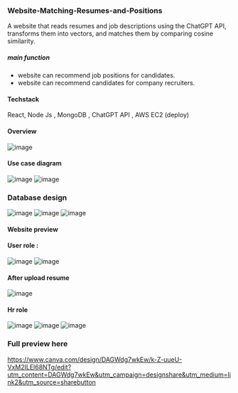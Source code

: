 ### Website-Matching-Resumes-and-Positions
A website that reads resumes and job descriptions using the ChatGPT API, transforms them into vectors, and matches them by comparing cosine similarity.
##### main function
- website can recommend job positions for candidates.
- website can recommend candidates for company recruiters.
#### Techstack
React, Node Js , MongoDB , ChatGPT API , AWS EC2 (deploy) 
#### Overview
![image](https://github.com/user-attachments/assets/62d12965-5589-496b-b42d-b65469cd8d7c)
#### Use case diagram
![image](https://github.com/user-attachments/assets/e9ab7bbd-5ecf-47fc-884b-c03be6170af7)
![image](https://github.com/user-attachments/assets/88179e62-cebf-4f64-8fac-59577eca1a1f)
### Database design
![image](https://github.com/user-attachments/assets/44e74689-4f5e-4118-ae14-c94681c48e1a)
![image](https://github.com/user-attachments/assets/04b660bd-f0cd-42db-96ca-ad0b3701a239)
![image](https://github.com/user-attachments/assets/ebcedbd4-2571-489f-a25d-948aed95891b)

#### Website preview
#### User role :
![image](https://github.com/user-attachments/assets/2afb8089-0953-40f4-9d3b-dc11fea5a253)
![image](https://github.com/user-attachments/assets/40c60cea-2aed-4d4c-a89a-d609e1a4908e)
#### After upload resume
![image](https://github.com/user-attachments/assets/7baacfa5-f901-47c0-ac2a-b587928a7f90)
#### Hr role
![image](https://github.com/user-attachments/assets/dd78d7cd-7604-4641-813a-2442fe33e8e7)
![image](https://github.com/user-attachments/assets/b40c488e-bd08-40e2-ad3e-76c224c1a5e6)
![image](https://github.com/user-attachments/assets/b3032d00-1899-40e1-8364-1112c1bb633b)


### Full preview here
https://www.canva.com/design/DAGWdg7wkEw/k-Z-uueU-VxM2ILEl68NTg/edit?utm_content=DAGWdg7wkEw&utm_campaign=designshare&utm_medium=link2&utm_source=sharebutton
